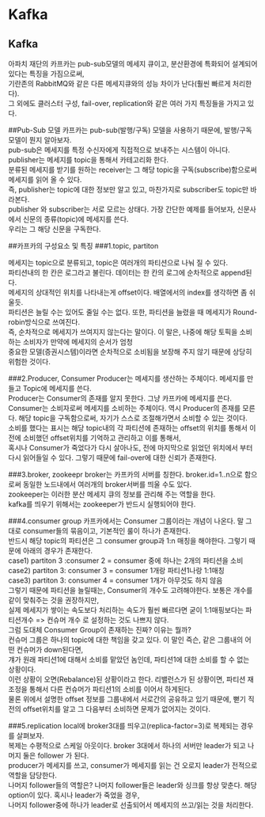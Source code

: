 # Kafka

## Kafka
아파치 재단의 카프카는 pub-sub모델의 메세지 큐이고, 분산환경에 특화되어 설계되어 있다는 특징을 가짐으로써,   
기란존의 RabbitMQ와 같은 다른 메세지큐와의 성능 차이가 난다(훨씬 빠르게 처리한다).   
그 외에도 클러스터 구성, fail-over, replication와 같은 여러 가지 특징들을 가지고 있다.

##Pub-Sub 모델
카프카는 pub-sub(발행/구독) 모델을 사용하기 때문에, 발행/구독모델이 뭔지 알아보자.  
pub-sub은 메세지를 특정 수신자에게 직접적으로 보내주는 시스템이 아니다. publisher는 메세지를 topic을 통해서 카테고리화 한다.   
분류된 메세지를 받기를 원하는 receiver는 그 해당 topic을 구독(subscribe)함으로써 메세지를 읽어 올 수 있다.   
즉, publisher는 topic에 대한 정보만 알고 있고, 마찬가지로 subscriber도 topic만 바라본다.   
publisher 와 subscriber는 서로 모르는 상태다. 가장 간단한 예제를 들어보자, 신문사에서 신문의 종류(topic)에 메세지를 쓴다.   
우리는 그 해당 신문을 구독한다.

##카프카의 구성요소 및 특징
###1.topic, partiton  

메세지는 topic으로 분류되고, topic은 여러개의 파티션으로 나눠 질 수 있다.   
파티션내의 한 칸은 로그라고 불린다. 데이터는 한 칸의 로그에 순차적으로 append된다.   
메세지의 상대적인 위치를 나타내는게 offset이다. 배열에서의 index를 생각하면 좀 쉬울듯.  
파티션은 늘릴 수는 있어도 줄일 수는 없다.
또한, 파티션을 늘렸을 때 메세지가 Round-robin방식으로 쓰여진다.   
즉, 순차적으로 메세지가 쓰여지지 않는다는 말이다. 이 말은, 나중에 해당 토픽을 소비하는 소비자가 만약에 메세지의 순서가 엄청   
중요한 모델(증권시스템)이라면 순차적으로 소비됨을 보장해 주지 않기 때문에 상당히 위험한 것이다.

###2.Producer, Consumer
Producer는 메세지를 생산하는 주체이다. 메세지를 만들고 Topic에 메세지를 쓴다.   
Producer는 Consumer의 존재를 알지 못한다. 그냥 카프카에 메세지를 쓴다.   
Consumer는 소비자로써 메세지를 소비하는 주체이다. 역시 Producer의 존재를 모른다. 해당 topic을 구독함으로써, 자기가 스스로 조절해가면서 소비할 수 있는 것이다.   
소비를 했다는 표시는 해당 topic내의 각 파티션에 존재하는 offset의 위치를 통해서 이전에 소비했던 offset위치를 기억하고 관리하고 이를 통해서,   
혹시나 Consumer가 죽었다가 다시 살아나도, 전에 마지막으로 읽었던 위치에서 부터 다시 읽어들일 수 있다. 그렇기 때문에 fail-over에 대한 신뢰가 존재한다.

###3.broker, zookeepr
broker는 카프카의 서버를 칭한다. broker.id=1..n으로 함으로써 동일한 노드내에서 여러개의 broker서버를 띄울 수도 있다.   
zookeeper는 이러한 분산 메세지 큐의 정보를 관리해 주는 역할을 한다.   
kafka를 띄우기 위해서는 zookeeper가 반드시 실행되어야 한다.

###4.consumer group
카프카에서는 Consumer 그룹이라는 개념이 나온다. 말 그대로 consumer들의 묶음이고, 기본적인 룰이 하나가 존재한다.   
반드시 해당 topic의 파티션은 그 consumer group과 1:n 매칭을 해야한다. 그렇기 때문에 아래의 경우가 존재한다.  
 case1) partiton 3 :consumer 2 = consumer 중에 하나는 2개의 파티션을 소비  
 case2) partiton 3: consumer 3 = consumer 1개랑 파티션1나랑 1:1매칭  
 case3) partiton 3: consumer 4 = consumer 1개가 아무것도 하지 않음  
그렇기 때문에 파티션을 늘릴때는, Consumer의 개수도 고려해야한다. 보통은 개수를 같이 맞춰주는 것을 권장하지만,  
실제 메세지가 쌓이는 속도보다 처리하는 속도가 훨씬 빠르다면 굳이 1:1매핑보다는 파티션개수 => 컨슈머 개수 로 설정하는 것도 나쁘지 않다.  
그럼 도대체 Consumer Group이 존재하는 진짜? 이유는 뭘까?  
컨슈머 그룹은 하나의 topic에 대한 책임을 갖고 있다. 이 말인 즉슨, 같은 그룹내의 어떤 컨슈머가 down된다면,    
걔가 원래 파티션1에 대해서 소비를 맡았던 놈인데, 파티션1에 대한 소비를 할 수 없는 상황이다.   
이런 상황이 오면(Rebalance)된 상황이라고 한다. 리밸런스가 된 상황이면, 파티션 재조정을 통해서 다른 컨슈머가 파티션1의 소비를 이어서 하게된다.  
물론 위에서 설명한 offset 정보를 그룹내에서 서로간의 공유하고 있기 때문에, 뻗기 직전의 offset위치를 알고 그 다음부터 소비하면 문제가 없어지는 것이다.

###5.replication
local에 broker3대를 띄우고(replica-factor=3)로 복제되는 경우를 살펴보자.  
복제는 수평적으로 스케일 아웃이다. broker 3대에서 하나의 서버만 leader가 되고 나머지 둘은 follower 가 된다.   
producer가 메세지를 쓰고, consumer가 메세지를 읽는 건 오로지 leader가 전적으로 역할을 담당한다.  
나머지 follower들의 역할은?
나머지 follower들은 leader와 싱크를 항상 맞춘다. 해당 option이 있다. 혹시나 leader가 죽었을 경우,   
나머지 follower중에 하나가 leader로 선출되어서 메세지의 쓰고/읽는 것을 처리한다.